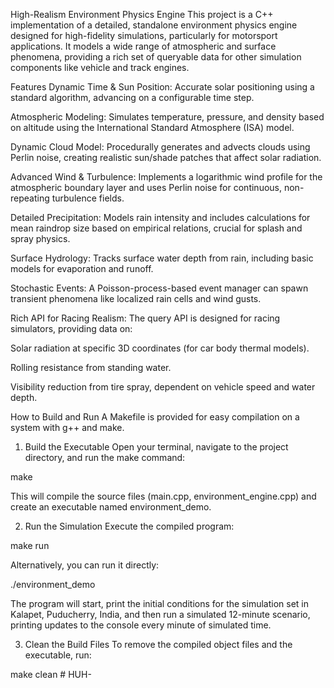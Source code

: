 High-Realism Environment Physics Engine
This project is a C++ implementation of a detailed, standalone environment physics engine designed for high-fidelity simulations, particularly for motorsport applications. It models a wide range of atmospheric and surface phenomena, providing a rich set of queryable data for other simulation components like vehicle and track engines.

Features
Dynamic Time & Sun Position: Accurate solar positioning using a standard algorithm, advancing on a configurable time step.

Atmospheric Modeling: Simulates temperature, pressure, and density based on altitude using the International Standard Atmosphere (ISA) model.

Dynamic Cloud Model: Procedurally generates and advects clouds using Perlin noise, creating realistic sun/shade patches that affect solar radiation.

Advanced Wind & Turbulence: Implements a logarithmic wind profile for the atmospheric boundary layer and uses Perlin noise for continuous, non-repeating turbulence fields.

Detailed Precipitation: Models rain intensity and includes calculations for mean raindrop size based on empirical relations, crucial for splash and spray physics.

Surface Hydrology: Tracks surface water depth from rain, including basic models for evaporation and runoff.

Stochastic Events: A Poisson-process-based event manager can spawn transient phenomena like localized rain cells and wind gusts.

Rich API for Racing Realism: The query API is designed for racing simulators, providing data on:

Solar radiation at specific 3D coordinates (for car body thermal models).

Rolling resistance from standing water.

Visibility reduction from tire spray, dependent on vehicle speed and water depth.

How to Build and Run
A Makefile is provided for easy compilation on a system with g++ and make.

1. Build the Executable
Open your terminal, navigate to the project directory, and run the make command:

make

This will compile the source files (main.cpp, environment_engine.cpp) and create an executable named environment_demo.

2. Run the Simulation
Execute the compiled program:

make run

Alternatively, you can run it directly:

./environment_demo

The program will start, print the initial conditions for the simulation set in Kalapet, Puducherry, India, and then run a simulated 12-minute scenario, printing updates to the console every minute of simulated time.

3. Clean the Build Files
To remove the compiled object files and the executable, run:

make clean
#   H U H -  
 